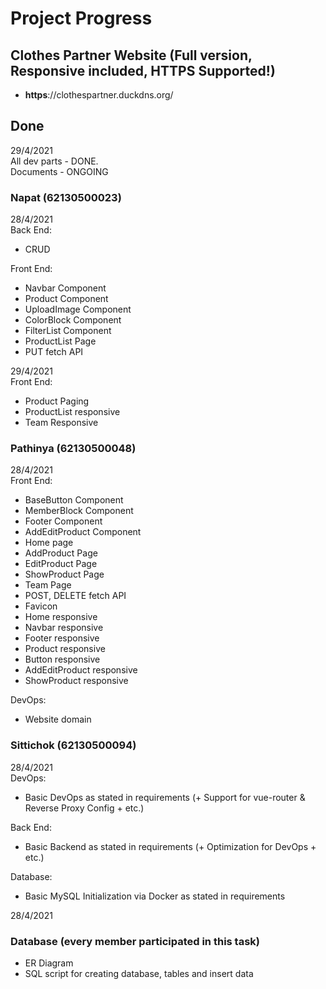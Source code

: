 # Project Progress

## Clothes Partner Website (Full version, Responsive included, HTTPS Supported!)
* **https**://clothespartner.duckdns.org/

## Done
29/4/2021 <br/>
All dev parts - DONE. <br/>
Documents - ONGOING

### Napat (62130500023)
28/4/2021 <br/>
Back End:
* CRUD

Front End:
* Navbar Component
* Product Component
* UploadImage Component
* ColorBlock Component
* FilterList Component
* ProductList Page
* PUT fetch API

29/4/2021 <br/>
Front End:
* Product Paging
* ProductList responsive
* Team Responsive

### Pathinya (62130500048)
28/4/2021 <br/>
Front End:
* BaseButton Component
* MemberBlock Component
* Footer Component
* AddEditProduct Component
* Home page
* AddProduct Page
* EditProduct Page
* ShowProduct Page
* Team Page
* POST, DELETE fetch API
* Favicon
* Home responsive
* Navbar responsive
* Footer responsive
* Product responsive
* Button responsive
* AddEditProduct responsive
* ShowProduct responsive

DevOps:
* Website domain

### Sittichok (62130500094)
28/4/2021 <br/>
DevOps:
* Basic DevOps as stated in requirements (+ Support for vue-router & Reverse Proxy Config + etc.)

Back End:
* Basic Backend as stated in requirements (+ Optimization for DevOps + etc.)

Database:
* Basic MySQL Initialization via Docker as stated in requirements

28/4/2021
### Database (every member participated in this task)
* ER Diagram
* SQL script for creating database, tables and insert data
